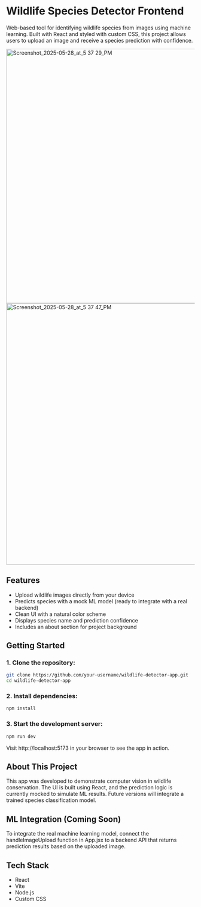 # Wildlife Species Detector Frontend

Web-based tool for identifying wildlife species from images using machine learning. Built with React and styled with custom CSS, this project allows users to upload an image and receive a species prediction with confidence.

<img width="1396" height="678" alt="Screenshot_2025-05-28_at_5 37 29_PM" src="https://github.com/user-attachments/assets/11a3ebba-cedb-4fcb-aad9-8c8c162ed7a7" />

<img width="1390" height="697" alt="Screenshot_2025-05-28_at_5 37 47_PM" src="https://github.com/user-attachments/assets/32d4f912-fad1-456f-a3ac-7d3e62bd695f" />


## Features 
- Upload wildlife images directly from your device
- Predicts species with a mock ML model (ready to integrate with a real backend)
- Clean UI with a natural color scheme
- Displays species name and prediction confidence
- Includes an about section for project background


## Getting Started

### 1. Clone the repository:
```bash
git clone https://github.com/your-username/wildlife-detector-app.git
cd wildlife-detector-app
```

### 2. Install dependencies:
```bash
npm install
```

### 3. Start the development server:
```bash
npm run dev
```

Visit http://localhost:5173 in your browser to see the app in action.


## About This Project
This app was developed to demonstrate computer vision in wildlife conservation. The UI is built using React, and the prediction logic is currently mocked to simulate ML results. Future versions will integrate a trained species classification model.



## ML Integration (Coming Soon)
To integrate the real machine learning model, connect the handleImageUpload function in App.jsx to a backend API that returns prediction results based on the uploaded image.



## Tech Stack
- React
- Vite
- Node.js
- Custom CSS 








